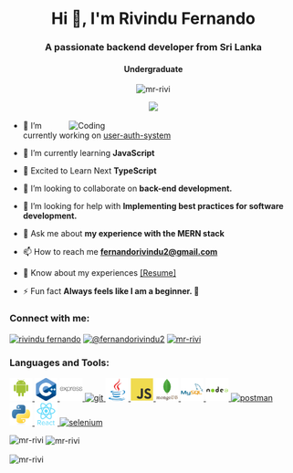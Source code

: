 <h1 align="center">Hi 👋, I'm Rivindu Fernando</h1>
<h3 align="center">A passionate backend developer from Sri Lanka</h3>
<h4 align="center">Undergraduate</h4>

<p align="center"> <img src="https://komarev.com/ghpvc/?username=mr-rivi&label=Profile%20views&color=0e75b6&style=flat" alt="mr-rivi" /> </p>
<p align="center">
    <img src="https://readme-typing-svg.herokuapp.com?color=fff&width=480&height=65&lines=Welcome+To+My+Profile+.+.+.+.;+.+.+.&center=true"></a>  
</p>
<img align="right" alt="Coding" width="400" src="https://cdn.dribbble.com/users/1162077/screenshots/3848914/programmer.gif">

- 🔭 I’m currently working on [user-auth-system](https://github.com/Mr-RiVi/user-authentication-system)

- 🌱 I’m currently learning **JavaScript**

- 🧐 Excited to Learn Next **TypeScript**

- 👯 I’m looking to collaborate on **back-end development.**

- 🤝 I’m looking for help with **Implementing best practices for software development.**

- 💬 Ask me about **my experience with the MERN stack**

- 📫 How to reach me **fernandorivindu2@gmail.com**

- 📄 Know about my experiences <a href="https://drive.google.com/file/d/1tAY1CR5z0304Enq-53YU-0LhorreNDY-/view?usp=share_link](https://drive.google.com/file/d/1tAY1CR5z0304Enq-53YU-0LhorreNDY-/view?usp=share_link">[Resume]</a>

- ⚡ Fun fact **Always feels like I am a beginner. 🤔**

<h3 align="left">Connect with me:</h3>
<p align="left">
<a href="https://linkedin.com/in/rivindu-fernando-516825246" target="blank"><img align="center" src="https://raw.githubusercontent.com/rahuldkjain/github-profile-readme-generator/master/src/images/icons/Social/linked-in-alt.svg" alt="rivindu fernando" height="30" width="40" /></a>
<a href="https://www.hackerrank.com/fernandorivindu2" target="blank"><img align="center" src="https://raw.githubusercontent.com/rahuldkjain/github-profile-readme-generator/master/src/images/icons/Social/hackerrank.svg" alt="@fernandorivindu2" height="30" width="40" /></a>
<a href="https://www.leetcode.com/mr-rivi" target="blank"><img align="center" src="https://raw.githubusercontent.com/rahuldkjain/github-profile-readme-generator/master/src/images/icons/Social/leet-code.svg" alt="mr-rivi" height="30" width="40" /></a>
</p>

<h3 align="left">Languages and Tools:</h3>
<p align="left"> <a href="https://developer.android.com" target="_blank" rel="noreferrer"> <img src="https://raw.githubusercontent.com/devicons/devicon/master/icons/android/android-original-wordmark.svg" alt="android" width="40" height="40"/> </a> <a href="https://www.w3schools.com/cpp/" target="_blank" rel="noreferrer"> <img src="https://raw.githubusercontent.com/devicons/devicon/master/icons/cplusplus/cplusplus-original.svg" alt="cplusplus" width="40" height="40"/> </a> <a href="https://expressjs.com" target="_blank" rel="noreferrer"> <img src="https://raw.githubusercontent.com/devicons/devicon/master/icons/express/express-original-wordmark.svg" alt="express" width="40" height="40"/> </a> <a href="https://git-scm.com/" target="_blank" rel="noreferrer"> <img src="https://www.vectorlogo.zone/logos/git-scm/git-scm-icon.svg" alt="git" width="40" height="40"/> </a> <a href="https://www.java.com" target="_blank" rel="noreferrer"> <img src="https://raw.githubusercontent.com/devicons/devicon/master/icons/java/java-original.svg" alt="java" width="40" height="40"/> </a> <a href="https://developer.mozilla.org/en-US/docs/Web/JavaScript" target="_blank" rel="noreferrer"> <img src="https://raw.githubusercontent.com/devicons/devicon/master/icons/javascript/javascript-original.svg" alt="javascript" width="40" height="40"/> </a> <a href="https://www.mongodb.com/" target="_blank" rel="noreferrer"> <img src="https://raw.githubusercontent.com/devicons/devicon/master/icons/mongodb/mongodb-original-wordmark.svg" alt="mongodb" width="40" height="40"/> </a> <a href="https://www.mysql.com/" target="_blank" rel="noreferrer"> <img src="https://raw.githubusercontent.com/devicons/devicon/master/icons/mysql/mysql-original-wordmark.svg" alt="mysql" width="40" height="40"/> </a> <a href="https://nodejs.org" target="_blank" rel="noreferrer"> <img src="https://raw.githubusercontent.com/devicons/devicon/master/icons/nodejs/nodejs-original-wordmark.svg" alt="nodejs" width="40" height="40"/> </a> <a href="https://postman.com" target="_blank" rel="noreferrer"> <img src="https://www.vectorlogo.zone/logos/getpostman/getpostman-icon.svg" alt="postman" width="40" height="40"/> </a> <a href="https://www.python.org" target="_blank" rel="noreferrer"> <img src="https://raw.githubusercontent.com/devicons/devicon/master/icons/python/python-original.svg" alt="python" width="40" height="40"/> </a> <a href="https://reactjs.org/" target="_blank" rel="noreferrer"> <img src="https://raw.githubusercontent.com/devicons/devicon/master/icons/react/react-original-wordmark.svg" alt="react" width="40" height="40"/> </a> <a href="https://www.selenium.dev" target="_blank" rel="noreferrer"> <img src="https://raw.githubusercontent.com/detain/svg-logos/780f25886640cef088af994181646db2f6b1a3f8/svg/selenium-logo.svg" alt="selenium" width="40" height="40"/> </a> </p>

<!-- most used language, streak, github stats charts -->
<p><img align="left" src="https://github-readme-stats.vercel.app/api/top-langs?username=mr-rivi&show_icons=true&theme=tokyonight&locale=en&layout=compact" alt="mr-rivi" /></p>

<p>&nbsp;<img align="center" src="https://github-readme-stats.vercel.app/api?username=mr-rivi&show_icons=true&theme=tokyonight&locale=en" alt="mr-rivi" /></p>

<p><img align="center" src="https://github-readme-streak-stats.herokuapp.com/?user=mr-rivi&theme=tokyonight" alt="mr-rivi" /></p>
